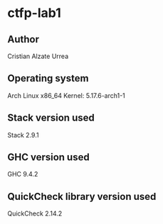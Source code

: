 # ctfp-lab1

## Author
Cristian Alzate Urrea

## Operating system
Arch Linux x86_64
Kernel: 5.17.6-arch1-1

## Stack version used
Stack 2.9.1

## GHC version used
GHC 9.4.2

## QuickCheck library version used
QuickCheck 2.14.2
